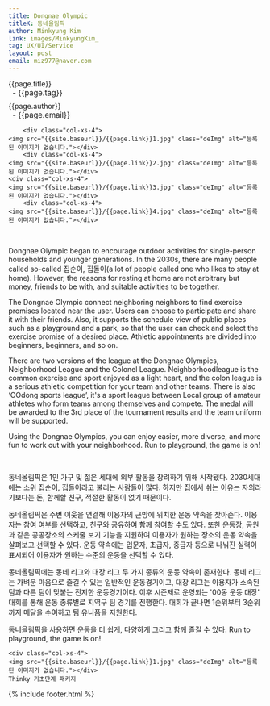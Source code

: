 ```yaml
---
title: Dongnae Olympic
titleK: 동네올림픽
author: Minkyung Kim
link: images/MinkyungKim_
tag: UX/UI/Service
layout: post
email: miz977@naver.com
---	
```


<div class="container">

<div class="deDep">
{{page.title}}<br>
<p style="font-size:15px; margin:0px; padding:0px 0px 0px 8px; margin:0px 0px 8px 0px;">- {{page.tag}}</p>
{{page.author}}<br>
<p style="font-size:15px; margin:0px; padding:0px 0px 0px 8px;">- {{page.email}}</p>
</div>


<div class="row" class="imgcolor">
	
		<div class="col-xs-4">
	<img src="{{site.baseurl}}/{{page.link}}1.jpg" class="deImg" alt="등록된 이미지가 없습니다."></div>
		<div class="col-xs-4">
	<img src="{{site.baseurl}}/{{page.link}}2.jpg" class="deImg" alt="등록된 이미지가 없습니다."></div>
	<div class="col-xs-4">
	<img src="{{site.baseurl}}/{{page.link}}3.jpg" class="deImg" alt="등록된 이미지가 없습니다."></div>
		<div class="col-xs-4">
	<img src="{{site.baseurl}}/{{page.link}}4.jpg" class="deImg" alt="등록된 이미지가 없습니다."></div>
	
</div>
<br>

<div class="det lato">


Dongnae Olympic began to encourage outdoor activities for single-person households and younger generations. In the 2030s, there are many people called so-called 집순이, 집돌이(a lot of people called one who likes to stay at home). However, the reasons for resting at home are not arbitrary but money, friends to be with, and suitable activities to be together. 

The Dongnae Olympic connect neighboring neighbors to find exercise promises located near the user. Users can choose to participate and share it with their friends.
Also, it supports the schedule view of public places such as a playground and a park, so that the user can check and select the exercise promise of a desired place. Athletic appointments are divided into beginners, beginners, and so on.

There are two versions of the league at the Dongnae Olympics, Neighborhood League and the Colonel League. Neighborhoodleague is the common exercise and sport enjoyed as a light heart, and the colon league is a serious athletic competition for your team and other teams. There is also ‘OOdong sports league’, it's a sport league between Local group of amateur athletes who form teams among themselves and compete. The medal will be awarded to the 3rd place of the tournament results and the team uniform will be supported.

Using the Dongnae Olympics, you can enjoy easier, more diverse, and more fun to work out with your neighborhood. Run to playground, the game is on!



</div>

<br>

<div class="noto">

동네올림픽은 1인 가구 및 젊은 세대에 외부 활동을 장려하기 위해 시작됐다. 2030세대에는 소위 집순이, 집돌이라고 불리는 사람들이 많다. 하지만 집에서 쉬는 이유는 자의라기보다는 돈, 함께할 친구, 적절한 활동이 없기 때문이다. 

동네올림픽은 주변 이웃을 연결해 이용자의 근방에 위치한 운동 약속을 찾아준다. 이용자는 참여 여부를 선택하고, 친구와 공유하여 함께 참여할 수도 있다. 
또한 운동장, 공원과 같은 공공장소의 스케줄 보기 기능을 지원하여 이용자가 원하는 장소의 운동 약속을 살펴보고 선택할 수 있다. 운동 약속에는 입문자, 초급자, 중급자 등으로 나눠진 실력이 표시되어 이용자가 원하는 수준의 운동을 선택할 수 있다.

동네올림픽에는 동네 리그와 대장 리그 두 가지 종류의 운동 약속이 존재한다. 동네 리그는 가벼운 마음으로 즐길 수 있는 일반적인 운동경기이고, 대장 리그는 이용자가 소속된 팀과 다른 팀이 맞붙는 진지한 운동경기이다. 이후 시즌제로 운영되는 '00동 운동 대장' 대회를 통해 운동 종류별로 지역구 팀 경기를 진행한다. 대회가 끝나면 1순위부터 3순위까지 메달을 수여하고 팀 유니폼을 지원한다.  

동네올림픽을 사용하면 운동을 더 쉽게, 다양하게 그리고 함께 즐길 수 있다. 
Run to playground, the game is on!


</div>

<div class="row noto">
	
	<div class="col-xs-4">
	<img src="{{site.baseurl}}/{{page.link}}1.jpg" class="deImg" alt="등록된 이미지가 없습니다."></div>
	Thinky 기초단계 패키지
</div>

	

</div> 

{% include footer.html %}